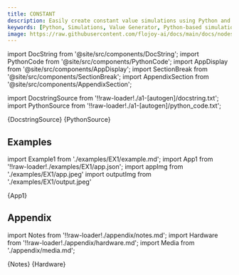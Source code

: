 ```yaml
---
title: CONSTANT
description: Easily create constant value simulations using Python and Flojoy's CONSTANT generator node. It generates a single x-y vector of numeric (floating point) constants.
keywords: [Python, Simulations, Value Generator, Python-based simulations, Python constant value generator, Constant simulations in Python, Python simulation tools, Constant value modeling, Python simulation examples, Simulation documentation, Constant value generation, Python simulation techniques, Constant value modeling]
image: https://raw.githubusercontent.com/flojoy-ai/docs/main/docs/nodes/GENERATORS/SIMULATIONS/CONSTANT/examples/EX1/output.jpeg
---
```


[//]: # (Custom component imports)

import DocString from '@site/src/components/DocString';
import PythonCode from '@site/src/components/PythonCode';
import AppDisplay from '@site/src/components/AppDisplay';
import SectionBreak from '@site/src/components/SectionBreak';
import AppendixSection from '@site/src/components/AppendixSection';

[//]: # (Docstring)

import DocstringSource from '!!raw-loader!./a1-[autogen]/docstring.txt';
import PythonSource from '!!raw-loader!./a1-[autogen]/python_code.txt';

<DocString>{DocstringSource}</DocString>
<PythonCode GLink='GENERATORS/SIMULATIONS/CONSTANT/CONSTANT.py'>{PythonSource}</PythonCode>

<SectionBreak />

[//]: # (Examples)

## Examples

import Example1 from './examples/EX1/example.md';
import App1 from '!!raw-loader!./examples/EX1/app.json';
import appImg from './examples/EX1/app.jpeg'
import outputImg from './examples/EX1/output.jpeg'

<AppDisplay 
    nodeLabel='CONSTANT'
    appImg={appImg}
    outputImg={outputImg}
    >
    {App1}
</AppDisplay>

<Example1 />

<SectionBreak /> 

[//]: # (Appendix)

## Appendix

import Notes from '!!raw-loader!./appendix/notes.md';
import Hardware from '!!raw-loader!./appendix/hardware.md';
import Media from './appendix/media.md';

<AppendixSection index={0} folderPath='nodes/GENERATORS/SIMULATIONS/CONSTANT/appendix/'>{Notes}</AppendixSection>
<AppendixSection index={1} folderPath='nodes/GENERATORS/SIMULATIONS/CONSTANT/appendix/'>{Hardware}</AppendixSection>
<AppendixSection index={2} folderPath='nodes/GENERATORS/SIMULATIONS/CONSTANT/appendix/'><Media/></AppendixSection>